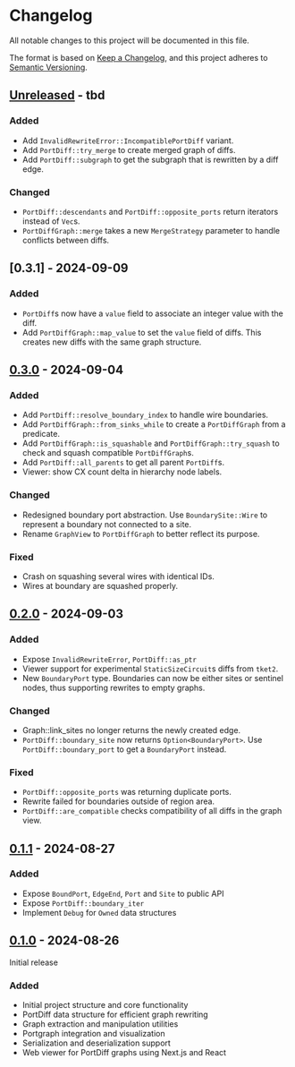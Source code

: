 # Changelog

All notable changes to this project will be documented in this file.

The format is based on [Keep a Changelog](https://keepachangelog.com/en/1.0.0/),
and this project adheres to [Semantic Versioning](https://semver.org/spec/v2.0.0.html).

## [Unreleased] - tbd

### Added
- Add `InvalidRewriteError::IncompatiblePortDiff` variant.
- Add `PortDiff::try_merge` to create merged graph of diffs.
- Add `PortDiff::subgraph` to get the subgraph that is rewritten by a diff edge.

### Changed
- `PortDiff::descendants` and `PortDiff::opposite_ports` return iterators instead of `Vec`s.
- `PortDiffGraph::merge` takes a new `MergeStrategy` parameter to handle conflicts between diffs.

## [0.3.1] - 2024-09-09

### Added
- `PortDiff`s now have a `value` field to associate an integer value with the diff.
- Add `PortDiffGraph::map_value` to set the `value` field of diffs. This creates new diffs with the same graph structure.


## [0.3.0] - 2024-09-04

### Added
- Add `PortDiff::resolve_boundary_index` to handle wire boundaries.
- Add `PortDiffGraph::from_sinks_while` to create a `PortDiffGraph` from a predicate.
- Add `PortDiffGraph::is_squashable` and `PortDiffGraph::try_squash` to check and squash compatible `PortDiffGraph`s.
- Add `PortDiff::all_parents` to get all parent `PortDiff`s.
- Viewer: show CX count delta in hierarchy node labels.

### Changed
- Redesigned boundary port abstraction. Use `BoundarySite::Wire` to represent a boundary not connected to a site.
- Rename `GraphView` to `PortDiffGraph` to better reflect its purpose.

### Fixed
- Crash on squashing several wires with identical IDs.
- Wires at boundary are squashed properly.

## [0.2.0] - 2024-09-03

### Added
- Expose `InvalidRewriteError`, `PortDiff::as_ptr`
- Viewer support for experimental `StaticSizeCircuit`s diffs from `tket2`.
- New `BoundaryPort` type. Boundaries can now be either sites or sentinel nodes, thus supporting rewrites to empty graphs.

### Changed
- Graph::link_sites no longer returns the newly created edge.
- `PortDiff::boundary_site` now returns `Option<BoundaryPort>`. Use `PortDiff::boundary_port` to get a `BoundaryPort` instead.

### Fixed
- `PortDiff::opposite_ports` was returning duplicate ports.
- Rewrite failed for boundaries outside of region area.
- `PortDiff::are_compatible` checks compatibility of all diffs in the graph view.

## [0.1.1] - 2024-08-27

### Added
- Expose `BoundPort`, `EdgeEnd`, `Port` and `Site` to public API
- Expose `PortDiff::boundary_iter`
- Implement `Debug` for `Owned` data structures

## [0.1.0] - 2024-08-26

Initial release

### Added
- Initial project structure and core functionality
- PortDiff data structure for efficient graph rewriting
- Graph extraction and manipulation utilities
- Portgraph integration and visualization
- Serialization and deserialization support
- Web viewer for PortDiff graphs using Next.js and React

[Unreleased]: https://github.com/lmondada/portdiff/compare/v0.3.0...HEAD
[0.3.0]: https://github.com/lmondada/portdiff/releases/tag/v0.3.0
[0.2.0]: https://github.com/lmondada/portdiff/releases/tag/v0.2.0
[0.1.1]: https://github.com/lmondada/portdiff/releases/tag/v0.1.1
[0.1.0]: https://github.com/lmondada/portdiff/releases/tag/v0.1.0